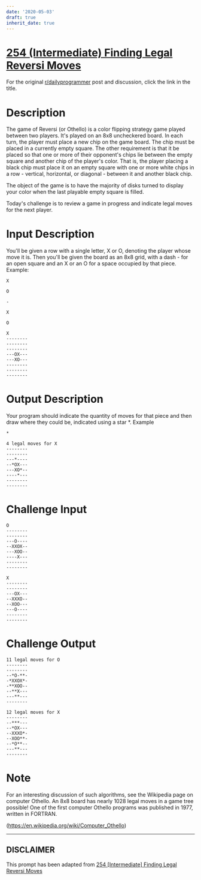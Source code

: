 ```yaml
---
date: '2020-05-03'
draft: true
inherit_date: true
---
```


# [254 (Intermediate) Finding Legal Reversi Moves](https://www.reddit.com/r/dailyprogrammer/comments/468pvf/20160217_challenge_254_intermediate_finding_legal/)

For the original [r/dailyprogrammer](https://www.reddit.com/r/dailyprogrammer/) post and discussion, click the link in the title.

# Description
The game of Reversi (or Othello) is a color flipping strategy game played between two players. It's played on an 8x8 uncheckered board. In each turn, the player must place a new chip on the game board. The chip must be placed in a currently empty square. The other requirement is that it be placed so that one or more of their opponent's chips lie between the empty square and another chip of the player's color. That is, the player placing a black chip must place it on an empty square with one or more white chips in a row - vertical, horizontal, or diagonal - between it and another black chip.

The object of the game is to have the majority of disks turned to display your color when the last playable empty square is filled.

Today's challenge is to review a game in progress and indicate legal moves for the next player. 

# Input Description
You'll be given a row with a single letter, X or O, denoting the player whose move it is. Then you'll be given the board as an 8x8 grid, with a dash - for an open square and an X or an O for a space occupied by that piece. Example:


```
X
```

```
O
```

```
-
```

```
X
```

```
O
```

```
X
--------
--------
--------
---OX---
---XO---
--------
--------
--------
```
# Output Description
Your program should indicate the quantity of moves for that piece and then draw where they could be, indicated using a star *. Example


```
*
```

```
4 legal moves for X
--------
--------
---*----
--*OX---
---XO*--
----*---
--------
--------
```
# Challenge Input

```
O
--------
--------
---O----
--XXOX--
---XOO--
----X---
--------
--------

X
--------
--------
---OX---
--XXXO--
--XOO---
---O----
--------
--------
```
# Challenge Output

```
11 legal moves for O
--------
--------
--*O-**-
-*XXOX*-
-**XOO--
--**X---
---**---
--------

12 legal moves for X
--------
--***---
--*OX---
--XXXO*-
--XOO**-
--*O**--
---**---
--------
```
# Note
For an interesting discussion of such algorithms, see the Wikipedia page on computer Othello. An 8x8 board has nearly 1028 legal moves in a game tree possible! One of the first computer Othello programs was published in 1977, written in FORTRAN. 

(https://en.wikipedia.org/wiki/Computer_Othello)

----
## **DISCLAIMER**
This prompt has been adapted from [254 [Intermediate] Finding Legal Reversi Moves](https://www.reddit.com/r/dailyprogrammer/comments/468pvf/20160217_challenge_254_intermediate_finding_legal/
)
